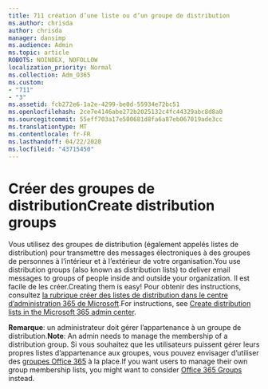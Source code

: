 ```yaml
---
title: 711 création d’une liste ou d’un groupe de distribution
ms.author: chrisda
author: chrisda
manager: dansimp
ms.audience: Admin
ms.topic: article
ROBOTS: NOINDEX, NOFOLLOW
localization_priority: Normal
ms.collection: Adm_O365
ms.custom:
- "711"
- "3"
ms.assetid: fcb272e6-1a2e-4299-be0d-55934e72bc51
ms.openlocfilehash: 2ce7e4146abe272b2025132c4fc44329abc8d8a0
ms.sourcegitcommit: 55eff703a17e500681d8fa6a87eb067019ade3cc
ms.translationtype: MT
ms.contentlocale: fr-FR
ms.lasthandoff: 04/22/2020
ms.locfileid: "43715450"
---
```

# <a name="create-distribution-groups"></a><span data-ttu-id="539b6-102">Créer des groupes de distribution</span><span class="sxs-lookup"><span data-stu-id="539b6-102">Create distribution groups</span></span>

<span data-ttu-id="539b6-103">Vous utilisez des groupes de distribution (également appelés listes de distribution) pour transmettre des messages électroniques à des groupes de personnes à l’intérieur et à l’extérieur de votre organisation.</span><span class="sxs-lookup"><span data-stu-id="539b6-103">You use distribution groups (also known as distribution lists) to deliver email messages to groups of people inside and outside your organization.</span></span> <span data-ttu-id="539b6-104">Il est facile de les créer.</span><span class="sxs-lookup"><span data-stu-id="539b6-104">Creating them is easy!</span></span> <span data-ttu-id="539b6-105">Pour obtenir des instructions, consultez [la rubrique créer des listes de distribution dans le centre d’administration 365 de Microsoft](https://docs.microsoft.com/office365/admin/setup/create-distribution-lists).</span><span class="sxs-lookup"><span data-stu-id="539b6-105">For instructions, see [Create distribution lists in the Microsoft 365 admin center](https://docs.microsoft.com/office365/admin/setup/create-distribution-lists).</span></span>

<span data-ttu-id="539b6-106">**Remarque**: un administrateur doit gérer l’appartenance à un groupe de distribution.</span><span class="sxs-lookup"><span data-stu-id="539b6-106">**Note**: An admin needs to manage the membership of a distribution group.</span></span> <span data-ttu-id="539b6-107">Si vous souhaitez que les utilisateurs puissent gérer leurs propres listes d’appartenance aux groupes, vous pouvez envisager d’utiliser des [groupes Office 365](https://support.office.com/article/b565caa1-5c40-40ef-9915-60fdb2d97fa2) à la place.</span><span class="sxs-lookup"><span data-stu-id="539b6-107">If you want users to manage their own group membership lists, you might want to consider [Office 365 Groups](https://support.office.com/article/b565caa1-5c40-40ef-9915-60fdb2d97fa2) instead.</span></span>
